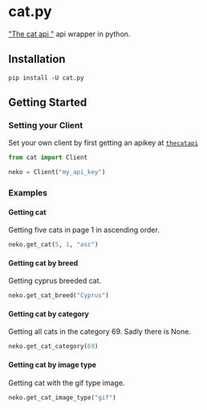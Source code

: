 # cat.py
["The ](https://bit.ly/2EqoBMo)[cat ](thecatapi.comthecatapi.com)[api  "](https://bit.ly/2EqoBMohttps://bit.ly/2EqoBMo) api wrapper in python.

## Installation

```pip install -U cat.py```

## Getting Started

### Setting your Client

Set your own client by first getting an apikey at [```thecatapi```](https://thecatapi.com)

```python
from cat import Client

neko = Client("my_api_key")
```

### Examples

#### Getting cat

Getting five cats in page 1 in ascending order.

```python
neko.get_cat(5, 1, "asc")
```

#### Getting cat by breed

Getting cyprus breeded cat.

```python
neko.get_cat_breed("Cyprus")
```

#### Getting cat by category

Getting all cats in the category 69. Sadly there is None.

```python
neko.get_cat_category(69)
```

#### Getting cat by image type

Getting cat with the gif type image.

```python
neko.get_cat_image_type("gif")
```
